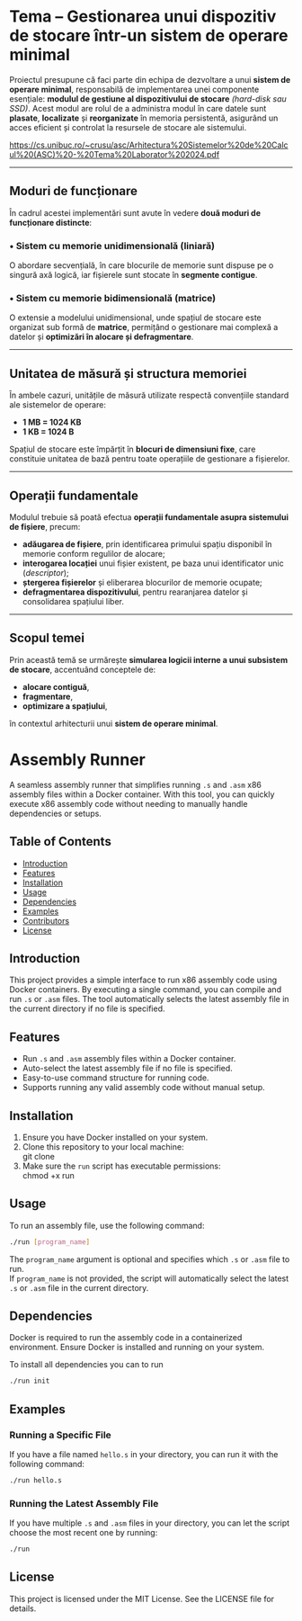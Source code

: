 # Tema – Gestionarea unui dispozitiv de stocare într-un sistem de operare minimal

Proiectul presupune că faci parte din echipa de dezvoltare a unui **sistem de operare minimal**, responsabilă de implementarea unei componente esențiale: **modulul de gestiune al dispozitivului de stocare** *(hard-disk sau SSD)*. Acest modul are rolul de a administra modul în care datele sunt **plasate**, **localizate** și **reorganizate** în memoria persistentă, asigurând un acces eficient și controlat la resursele de stocare ale sistemului.

https://cs.unibuc.ro/~crusu/asc/Arhitectura%20Sistemelor%20de%20Calcul%20(ASC)%20-%20Tema%20Laborator%202024.pdf

---

## Moduri de funcționare

În cadrul acestei implementări sunt avute în vedere **două moduri de funcționare distincte**:

### • Sistem cu memorie unidimensională (liniară)
O abordare secvențială, în care blocurile de memorie sunt dispuse pe o singură axă logică, iar fișierele sunt stocate în **segmente contigue**.

### • Sistem cu memorie bidimensională (matrice)
O extensie a modelului unidimensional, unde spațiul de stocare este organizat sub formă de **matrice**, permițând o gestionare mai complexă a datelor și **optimizări în alocare și defragmentare**.

---

## Unitatea de măsură și structura memoriei

În ambele cazuri, unitățile de măsură utilizate respectă convențiile standard ale sistemelor de operare:

- **1 MB = 1024 KB**
- **1 KB = 1024 B**

Spațiul de stocare este împărțit în **blocuri de dimensiuni fixe**, care constituie unitatea de bază pentru toate operațiile de gestionare a fișierelor.

---

## Operații fundamentale

Modulul trebuie să poată efectua **operații fundamentale asupra sistemului de fișiere**, precum:

- **adăugarea de fișiere**, prin identificarea primului spațiu disponibil în memorie conform regulilor de alocare;
- **interogarea locației** unui fișier existent, pe baza unui identificator unic (*descriptor*);
- **ștergerea fișierelor** și eliberarea blocurilor de memorie ocupate;
- **defragmentarea dispozitivului**, pentru rearanjarea datelor și consolidarea spațiului liber.

---

## Scopul temei

Prin această temă se urmărește **simularea logicii interne a unui subsistem de stocare**, accentuând conceptele de:

- **alocare contiguă**,
- **fragmentare**,
- **optimizare a spațiului**,

în contextul arhitecturii unui **sistem de operare minimal**.

# Assembly Runner

A seamless assembly runner that simplifies running `.s` and `.asm` x86 assembly files within a Docker container. With this tool, you can quickly execute x86 assembly code without needing to manually handle dependencies or setups.

## Table of Contents

- [Introduction](#introduction)
- [Features](#features)
- [Installation](#installation)
- [Usage](#usage)
- [Dependencies](#dependencies)
- [Examples](#examples)
- [Contributors](#contributors)
- [License](#license)

## Introduction

This project provides a simple interface to run x86 assembly code using Docker containers. By executing a single command, you can compile and run `.s` or `.asm` files. The tool automatically selects the latest assembly file in the current directory if no file is specified.

## Features

- Run `.s` and `.asm` assembly files within a Docker container.
- Auto-select the latest assembly file if no file is specified.
- Easy-to-use command structure for running code.
- Supports running any valid assembly code without manual setup.

## Installation

1. Ensure you have Docker installed on your system.
2. Clone this repository to your local machine:  
   git clone <repository-url>
3. Make sure the `run` script has executable permissions:  
   chmod +x run

## Usage

To run an assembly file, use the following command:
```bash
./run [program_name]
```

The `program_name` argument is optional and specifies which `.s` or `.asm` file to run.  
If `program_name` is not provided, the script will automatically select the latest `.s` or `.asm` file in the current directory.

## Dependencies

Docker is required to run the assembly code in a containerized environment. Ensure Docker is installed and running on your system.

To install all dependencies you can to run
```bash
./run init
```

## Examples

### Running a Specific File

If you have a file named `hello.s` in your directory, you can run it with the following command: 
```bash 
./run hello.s
```

### Running the Latest Assembly File

If you have multiple `.s` and `.asm` files in your directory, you can let the script choose the most recent one by running:
```bash
./run
```


## License

This project is licensed under the MIT License. See the LICENSE file for details.

